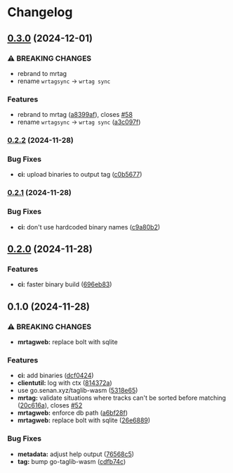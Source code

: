 # Changelog

## [0.3.0](https://www.github.com/sentriz/mrtag/compare/v0.2.2...v0.3.0) (2024-12-01)


### ⚠ BREAKING CHANGES

* rebrand to mrtag
* rename `wrtagsync` -> `wrtag sync`

### Features

* rebrand to mrtag ([a8399af](https://www.github.com/sentriz/mrtag/commit/a8399af5452f037689d1f66ad57907541c1d9a93)), closes [#58](https://www.github.com/sentriz/mrtag/issues/58)
* rename `wrtagsync` -> `wrtag sync` ([a3c097f](https://www.github.com/sentriz/mrtag/commit/a3c097f1197d4e63780c0b66be08a8c3ff7c379c))

### [0.2.2](https://www.github.com/sentriz/mrtag/compare/v0.2.1...v0.2.2) (2024-11-28)


### Bug Fixes

* **ci:** upload binaries to output tag ([c0b5677](https://www.github.com/sentriz/mrtag/commit/c0b5677b9b077cc2c710d5712f2b3531a377bf4f))

### [0.2.1](https://www.github.com/sentriz/mrtag/compare/v0.2.0...v0.2.1) (2024-11-28)


### Bug Fixes

* **ci:** don't use hardcoded binary names ([c9a80b2](https://www.github.com/sentriz/mrtag/commit/c9a80b2be3d4f2ee38e932169ab2701fd6983584))

## [0.2.0](https://www.github.com/sentriz/mrtag/compare/v0.1.0...v0.2.0) (2024-11-28)


### Features

* **ci:** faster binary build ([696eb83](https://www.github.com/sentriz/mrtag/commit/696eb838bdd2a5608359a475faa80f3c28c740e8))

## 0.1.0 (2024-11-28)


### ⚠ BREAKING CHANGES

* **mrtagweb:** replace bolt with sqlite

### Features

* **ci:** add binaries ([dcf0424](https://www.github.com/sentriz/mrtag/commit/dcf042458978ec0743e79b8b43abb0759e61ab49))
* **clientutil:** log with ctx ([814372a](https://www.github.com/sentriz/mrtag/commit/814372ac47c3e8847634d21e3bdaab753499cf96))
* use go.senan.xyz/taglib-wasm ([5318e65](https://www.github.com/sentriz/mrtag/commit/5318e65c4a1ebb386e442c2056eae9304b5ffaab))
* **mrtag:** validate situations where tracks can't be sorted before matching ([20c616a](https://www.github.com/sentriz/mrtag/commit/20c616a13e5f112a88e42c724f545534a2279393)), closes [#52](https://www.github.com/sentriz/mrtag/issues/52)
* **mrtagweb:** enforce db path ([a6bf28f](https://www.github.com/sentriz/mrtag/commit/a6bf28f8ae4a8917abc24ee34d966b519d1a8358))
* **mrtagweb:** replace bolt with sqlite ([26e6889](https://www.github.com/sentriz/mrtag/commit/26e688999e252ca5c15eb4c14433319e4b0ae195))


### Bug Fixes

* **metadata:** adjust help output ([76568c5](https://www.github.com/sentriz/mrtag/commit/76568c5ed8382647a3ede5ce9421c85b8cd4a33c))
* **tag:** bump go-taglib-wasm ([cdfb74c](https://www.github.com/sentriz/mrtag/commit/cdfb74ca3453139ec471c236b244c56c353a57ab))
